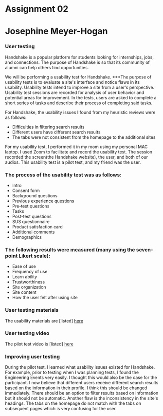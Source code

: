 <h1> Assignment 02 </h1>

<h1> Josephine Meyer-Hogan </h1>

<h3> User testing </h3>
Handshake is a popular platform for students looking for internships, jobs, and connections. The purpose of Handshake is so that its community of alumni can help others find opportunities.

We will be performing a usability test for Handshake. 
***The purpose of usability tests is to evaluate a site's interface and notice flaws in its usability. Usability tests intend to improve a site from a user's perspective. Usability test sessions are recorded for analysis of user behavior and potential areas for improvement. In the tests, users are asked to complete a short series of tasks and describe their process of completing said tasks.

For Handshake, the usability issues I found from my heuristic reviews were as follows:

* Difficulties in filtering search results
* Different users have different search results
* The tabs were not consistent from the homepage to the additional sites

For my usability test, I performed it in my room using my personal MAC laptop. I used Zoom to facilitate and record the usability test. The session recorded the screen(the Handshake website), the user, and both of our audios. This usability test is a pilot test, and my friend was the user.

<h3> The process of the usability test was as follows: </h3>

* Intro
* Consent form
* Background questions
* Previous experience questions
* Pre-test questions
* Tasks
* Post-test questions
* SUS questionnaire
* Product satisfaction card
* Additional comments 
* Demographics


<h3> The following results were measured (many using the seven-point Likert scale): </h3>

* Ease of use
* Frequency of use
* Learn ability
* Trustworthiness
* Site organization
* Site content
* How the user felt after using site


<h3> User testing materials </h3>

The usability materials are [listed] [here](https://forms.gle/n4unf6rzDn3hcmBo6)

<h3> User testing video </h3>

The pilot test video is [listed] [here](https://drive.google.com/file/d/1r2pJDJ7s7xLMLgWkgHcjEZdunaOznQPx/view?usp=sharing)


<h3> Improving user testing </h3>
During the pilot test, I learned what usability issues existed for Handshake. For example, prior to testing when I was planning tests, I found the Engineering Events very easily. I thought this would also be the case for the participant. I now believe that different users receive different search results based on the information in their profile. I think this should be changed immediately. There should be an option to filter results based on information but it should not be automatic. Another flaw is the inconsistency in the site's headings. The tabs on the homepage do not match with the tabs on subsequent pages which is very confusing for the user.
